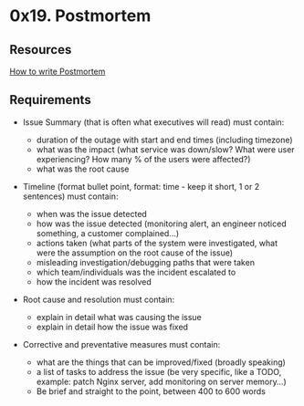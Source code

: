 # 0x19. Postmortem

## Resources
[How to write Postmortem](https://sysadmincasts.com/episodes/20-how-to-write-an-incident-report-postmortem)

## Requirements

* Issue Summary (that is often what executives will read) must contain:

    - duration of the outage with start and end times (including timezone)
    - what was the impact (what service was down/slow? What were user experiencing? How many % of the users were affected?)
    - what was the root cause

* Timeline (format bullet point, format: time - keep it short, 1 or 2 sentences) must contain:

    - when was the issue detected
    - how was the issue detected (monitoring alert, an engineer noticed something, a customer complained…)
    - actions taken (what parts of the system were investigated, what were the assumption on the root cause of the issue)
    - misleading investigation/debugging paths that were taken
    - which team/individuals was the incident escalated to
    - how the incident was resolved

* Root cause and resolution must contain:

    - explain in detail what was causing the issue
    - explain in detail how the issue was fixed

* Corrective and preventative measures must contain:

    - what are the things that can be improved/fixed (broadly speaking)
    - a list of tasks to address the issue (be very specific, like a TODO, example: patch Nginx server, add monitoring on server memory…)
    - Be brief and straight to the point, between 400 to 600 words
